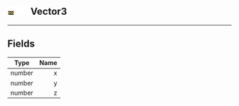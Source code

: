 ## ![unknown](.gitbook/assets/unknown.png) ![Base](.gitbook/assets/base.png) Vector3

------
## Fields

| Type   | Name |
| ------ | ---: |
| number | x |
| number | y |
| number | z |

